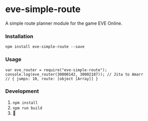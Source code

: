 # eve-simple-route

A simple route planner module for the game EVE Online.

### Installation
`npm install eve-simple-route --save`

### Usage

````
var eve_router = require("eve-simple-route");
console.log(eve_router(30000142, 30002187)); // Jita to Amarr
// { jumps: 10, route: [object [Array]] }
````

### Development
1. `npm install`
2. `npm run build`
3. :tada: 
